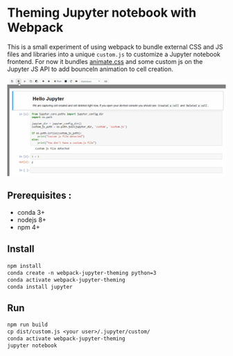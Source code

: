 # Theming Jupyter notebook with Webpack

This is a small experiment of using webpack to bundle external CSS and JS files and libraries into a unique `custom.js` to customize a Jupyter notebook frontend. For now it bundles [animate.css](https://daneden.github.io/animate.css/) and some custom js on the Jupyter JS API to add bounceIn animation to cell creation.

![Demo gif](https://github.com/andfanilo/webpack-jupyter-theming/raw/master/demo.gif "Demo gif")

## Prerequisites :

- conda 3+
- nodejs 8+
- npm 4+

## Install

```
npm install
conda create -n webpack-jupyter-theming python=3
conda activate webpack-jupyter-theming
conda install jupyter
```

## Run

```
npm run build
cp dist/custom.js <your user>/.jupyter/custom/
conda activate webpack-jupyter-theming
jupyter notebook
```
